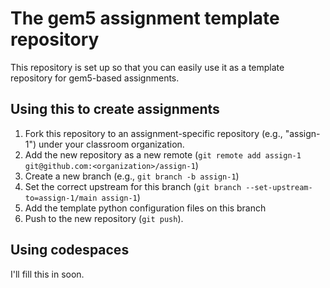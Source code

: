 # The gem5 assignment template repository

This repository is set up so that you can easily use it as a template repository for gem5-based assignments.

## Using this to create assignments

1. Fork this repository to an assignment-specific repository (e.g., "assign-1") under your classroom organization.
2. Add the new repository as a new remote (`git remote add assign-1 git@github.com:<organization>/assign-1`)
3. Create a new branch (e.g., `git branch -b assign-1`)
4. Set the correct upstream for this branch (`git branch --set-upstream-to=assign-1/main assign-1`)
5. Add the template python configuration files on this branch
6. Push to the new repository (`git push`).

## Using codespaces

I'll fill this in soon.